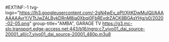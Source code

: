#EXTINF:-1 tvg-logo="https://lh3.googleusercontent.com/-2gN4wEv_qPI/XjtKDwMuIQI/AAAAAAAAvrY/VTtJwZALBykDRnM8ia0Xbqi0FbREvdrZACK8BGAsYHg/s0/2020-02-05.png" group-title="AMBA", GARAGE TV https://g3.mc-slo.transport.edge-access.net:443/b16/ngrp:c7_vivo01_dai_source-20001_all/c7_vivo01_dai_source-20001_480p.m3u8
